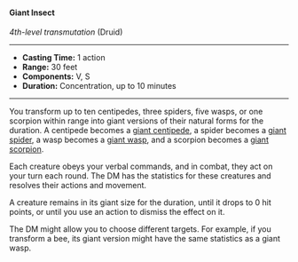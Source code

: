 #### Giant Insect
*4th-level transmutation* (Druid)
___
- **Casting Time:** 1 action
- **Range:** 30 feet
- **Components:** V, S
- **Duration:** Concentration, up to 10 minutes
---
You transform up to ten centipedes, three spiders, five wasps, or one scorpion within range into giant versions of their natural forms for the duration. A centipede becomes a [giant centipede](/Creatures/GiantCentipede.md), a spider becomes a [giant spider](/Creatures/GiantSpider.md), a wasp becomes a [giant wasp](/Creatures/GiantWasp.md), and a scorpion becomes a [giant scorpion](/Creatures/GiantScorpion.md).

Each creature obeys your verbal commands, and in combat, they act on your turn each round. The DM has the statistics for these creatures and resolves their actions and movement.

A creature remains in its giant size for the duration, until it drops to 0 hit points, or until you use an action to dismiss the effect on it.

The DM might allow you to choose different targets. For example, if you transform a bee, its giant version might have the same statistics as a giant wasp.
